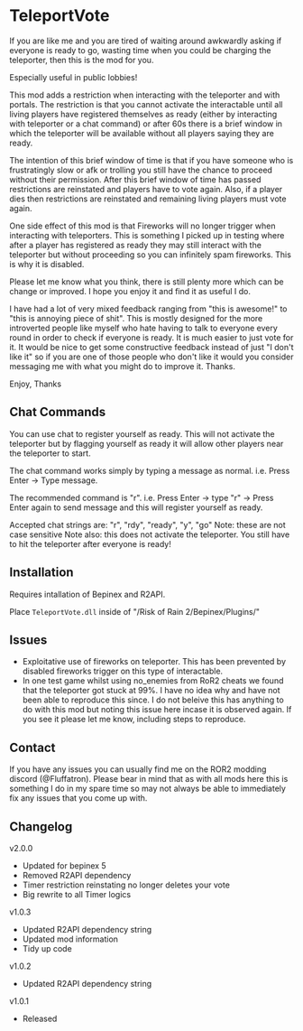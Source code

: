 # TeleportVote

If you are like me and you are tired of waiting around awkwardly asking if everyone is ready to go, wasting time when you could be charging the teleporter, then this is the mod for you.

Especially useful in public lobbies!

This mod adds a restriction when interacting with the teleporter and with portals. The restriction is that you cannot activate the interactable until all living players have registered themselves as ready (either by interacting with teleporter or a chat command) or after 60s there is a brief window in which the teleporter will be available without all players saying they are ready. 

The intention of this brief window of time is that if you have someone who is frustratingly slow or afk or trolling you still have the chance to proceed without their permission. After this brief window of time has passed restrictions are reinstated and players have to vote again. Also, if a player dies then restrictions are reinstated and remaining living players must vote again.

One side effect of this mod is that Fireworks will no longer trigger when interacting with teleporters. This is something I picked up in testing where after a player has registered as ready they may still interact with the teleporter but without proceeding so you can infinitely spam fireworks. This is why it is disabled.

Please let me know what you think, there is still plenty more which can be change or improved. I hope you enjoy it and find it as useful I do.

I have had a lot of very mixed feedback ranging from "this is awesome!" to "this is annoying piece of shit". This is mostly designed for the more introverted people like myself who hate having to talk to everyone every round in order to check if everyone is ready. It is much easier to just vote for it. It would be nice to get some constructive feedback instead of just "I don't like it" so if you are one of those people who don't like it would you consider messaging me with what you might do to improve it. Thanks.

Enjoy,
Thanks

## Chat Commands

You can use chat to register yourself as ready. This will not activate the teleporter but by flagging yourself as ready it will allow other players near the teleporter to start.

The chat command works simply by typing a message as normal. i.e. Press Enter -> Type message.

The recommended command is "r". i.e. Press Enter -> type "r" -> Press Enter again to send message and this will register yourself as ready.

Accepted chat strings are: "r", "rdy", "ready", "y", "go"
Note: these are not case sensitive
Note also: this does not activate the teleporter. You still have to hit the teleporter after everyone is ready!

## Installation

Requires intallation of Bepinex and R2API. 

Place `TeleportVote.dll` inside of "/Risk of Rain 2/Bepinex/Plugins/"

## Issues

- Exploitative use of fireworks on teleporter. This has been prevented by disabled fireworks trigger on this type of interactable.
- In one test game whilst using no_enemies from RoR2 cheats we found that the teleporter got stuck at 99%. I have no idea why and have not been able to reproduce this since. I do not beleive this has anything to do with this mod but noting this issue here incase it is observed again. If you see it please let me know, including steps to reproduce.

## Contact

If you have any issues you can usually find me on the ROR2 modding discord (@Fluffatron). Please bear in mind that as with all mods here this is something I do in my spare time so may not always be able to immediately fix any issues that you come up with. 

## Changelog

v2.0.0
- Updated for bepinex 5
- Removed R2API dependency
- Timer restriction reinstating no longer deletes your vote
- Big rewrite to all Timer logics

v1.0.3
- Updated R2API dependency string
- Updated mod information
- Tidy up code

v1.0.2 
- Updated R2API dependency string

v1.0.1 
- Released